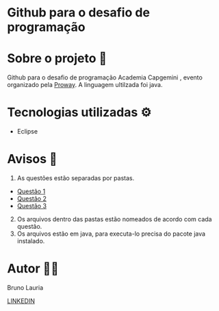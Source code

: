 # Github para o desafio de programação 


# Sobre o projeto 📁

 Github para o desafio de programação
 Academia Capgemini , evento organizado pela [Proway](https://capgemini.proway.com.br/).
 A linguagem ultilzada foi java.
 
 # Tecnologias utilizadas ⚙️

- Eclipse

# Avisos 📌

1. As questões estão separadas por pastas.

  - [Questão 1](https://github.com/BrunoLauria/Github-para-o-desafio-de-programa-o/blob/main/Questao1/Escada.java)
  - [Questão 2](https://github.com/BrunoLauria/Github-para-o-desafio-de-programa-o/blob/main/Questao2/Validacao.java)
  - [Questão 3](https://github.com/BrunoLauria/Github-para-o-desafio-de-programa-o/blob/main/Questao3/Anagrama.java)
  
2. Os arquivos dentro das pastas estão nomeados de acordo com cada questão.
3. Os arquivos estão em java, para executa-lo precisa do pacote java instalado.


# Autor 👨‍🎓

Bruno Lauria

[LINKEDIN](https://www.linkedin.com/in/bruno-lauria/)
